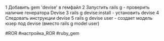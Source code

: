 1 Добавить  gem 'devise' в гемфайл
2 Запустить rails g - проверить наличие генератора Devise
3 rails g devise:install - установить devise
4 Следовать инструкции devise
5 rails g devise user - создает модель юзер под devise (вместо rails g model user)

#ROR 
#настройка_ROR
#ruby_gem

